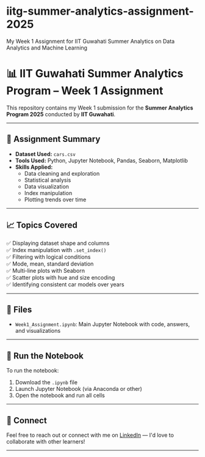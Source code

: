 # iitg-summer-analytics-assignment-2025
My Week 1 Assignment for IIT Guwahati Summer Analytics on Data Analytics and Machine Learning
# 📊 IIT Guwahati Summer Analytics Program – Week 1 Assignment

This repository contains my Week 1 submission for the **Summer Analytics Program 2025** conducted by **IIT Guwahati**.

---

## 📝 Assignment Summary

- **Dataset Used:** `cars.csv`
- **Tools Used:** Python, Jupyter Notebook, Pandas, Seaborn, Matplotlib
- **Skills Applied:**
  - Data cleaning and exploration
  - Statistical analysis
  - Data visualization
  - Index manipulation
  - Plotting trends over time

---

## 📈 Topics Covered

✅ Displaying dataset shape and columns  
✅ Index manipulation with `.set_index()`  
✅ Filtering with logical conditions  
✅ Mode, mean, standard deviation  
✅ Multi-line plots with Seaborn  
✅ Scatter plots with hue and size encoding  
✅ Identifying consistent car models over years

---

## 📁 Files

- `Week1_Assignment.ipynb`: Main Jupyter Notebook with code, answers, and visualizations

---

## 🚀 Run the Notebook

To run the notebook:

1. Download the `.ipynb` file
2. Launch Jupyter Notebook (via Anaconda or other)
3. Open the notebook and run all cells



---

## 🤝 Connect

Feel free to reach out or connect with me on [LinkedIn](https://www.linkedin.com/in/ashish-biswas-b48600362/) — I'd love to collaborate with other learners!

---


